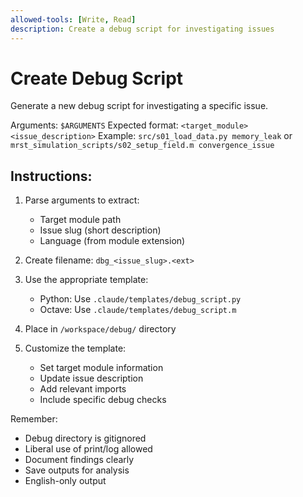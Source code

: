 ```yaml
---
allowed-tools: [Write, Read]
description: Create a debug script for investigating issues
---
```


# Create Debug Script

Generate a new debug script for investigating a specific issue.

Arguments: `$ARGUMENTS`
Expected format: `<target_module> <issue_description>`
Example: `src/s01_load_data.py memory_leak` or `mrst_simulation_scripts/s02_setup_field.m convergence_issue`

## Instructions:

1. Parse arguments to extract:
   - Target module path
   - Issue slug (short description)
   - Language (from module extension)

2. Create filename: `dbg_<issue_slug>.<ext>`

3. Use the appropriate template:
   - Python: Use `.claude/templates/debug_script.py`
   - Octave: Use `.claude/templates/debug_script.m`

4. Place in `/workspace/debug/` directory

5. Customize the template:
   - Set target module information
   - Update issue description
   - Add relevant imports
   - Include specific debug checks

Remember:
- Debug directory is gitignored
- Liberal use of print/log allowed
- Document findings clearly
- Save outputs for analysis
- English-only output